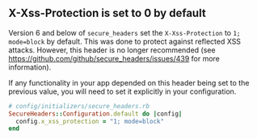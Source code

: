 ## X-Xss-Protection is set to 0 by default

Version 6 and below of `secure_headers` set the `X-Xss-Protection` to `1; mode=block` by default. This was done to protect against reflected XSS attacks. However, this header is no longer recommended (see https://github.com/github/secure_headers/issues/439 for more information).

If any functionality in your app depended on this header being set to the previous value, you will need to set it explicitly in your configuration.

```ruby
# config/initializers/secure_headers.rb
SecureHeaders::Configuration.default do |config|
  config.x_xss_protection = "1; mode=block"
end
```